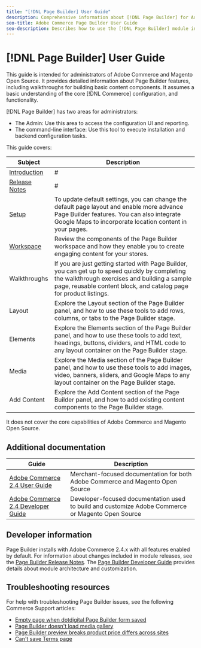 ```yaml
---
title: "[!DNL Page Builder] User Guide"
description: Comprehensive information about [!DNL Page Builder] for Adobe Commerce and Magento Open Source administrators.
seo-title: Adobe Commerce Page Builder User Guide
seo-description: Describes how to use the [!DNL Page Builder] module in Adobe Commerce or Magento Open Source.
---
```

# [!DNL Page Builder] User Guide

This guide is intended for administrators of Adobe Commerce and Magento Open Source. It provides detailed information about Page Builder features, including walkthroughs for building basic content components. It assumes a basic understanding of the core [!DNL Commerce] configuration, and functionality.

[!DNL Page Builder] has two areas for administrators:

- The Admin: Use this area to access the configuration UI and reporting.
- The command-line interface: Use this tool to execute installation and backend configuration tasks.

This guide covers:

| Subject | Description |
| ------- | ----------- |
| [Introduction](introduction.md) | # |
| [Release Notes](release-notes.md) | # |
| [Setup](setup.md) | To update default settings, you can change the default page layout and enable more advance Page Builder features. You can also integrate Google Maps to incorporate location content in your pages. |
| [Workspace](workspace.md) | Review the components of the Page Builder workspace and how they enable you to create engaging content for your stores. |
| Walkthroughs | If you are just getting started with Page Builder, you can get up to speed quickly by completing the walkthrough exercises and building a sample page, reusable content block, and catalog page for product listings. |
| Layout | Explore the Layout section of the Page Builder panel, and how to use these tools to add rows, columns, or tabs to the Page Builder stage. |
| Elements | Explore the Elements section of the Page Builder panel, and how to use these tools to add text, headings, buttons, dividers, and HTML code to any layout container on the Page Builder stage. |
| Media | Explore the Media section of the Page Builder panel, and how to use these tools to add images, video, banners, sliders, and Google Maps to any layout container on the Page Builder stage. |
| Add Content | Explore the Add Content section of the Page Builder panel, and how to add existing content components to the Page Builder stage. |

It does not cover the core capabilities of Adobe Commerce and Magento Open Source.

## Additional documentation

| Guide | Description |
|------ | ----------- |
| [Adobe Commerce 2.4 User Guide](https://docs.magento.com/user-guide/) | Merchant-focused documentation for both Adobe Commerce and Magento Open Source |
| [Adobe Commerce 2.4 Developer Guide](https://devdocs.magento.com/) | Developer-focused documentation used to build and customize Adobe Commerce or Magento Open Source |

## Developer information

Page Builder installs with Adobe Commerce 2.4.x with all features enabled by default. For information about changes included in module releases, see the [Page Builder Release Notes](release-notes.md). The [Page Builder Developer Guide](https://devdocs.magento.com/page-builder/docs/index.html) provides details about module architecture and customization.

## Troubleshooting resources

For help with troubleshooting Page Builder issues, see the following Commerce Support articles:

- [Empty page when dotdigital Page Builder form saved](https://support.magento.com/hc/en-us/articles/360049819092)
- [Page Builder doesn't load media gallery](https://support.magento.com/hc/en-us/articles/360052440732)
- [Page Builder preview breaks product price differs across sites](https://support.magento.com/hc/en-us/articles/360057028631)
- [Can't save Terms page](https://support.magento.com/hc/en-us/articles/360058590612)
